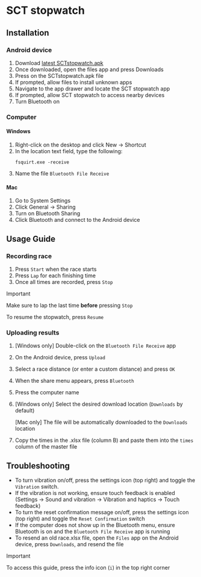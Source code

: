 # SCT stopwatch

## Installation

### Android device

1. Download [latest SCTstopwatch.apk](https://github.com/JoshuaPrstec/SCTstopwatch_1/releases/latest)
2. Once downloaded, open the files app and press Downloads
3. Press on the SCTstopwatch.apk file
4. If prompted, allow files to install unknown apps
5. Navigate to the app drawer and locate the SCT stopwatch app
6. If prompted, allow SCT stopwatch to access nearby devices
7. Turn Bluetooth on

### Computer

#### Windows

1. Right-click on the desktop and click New -> Shortcut
2. In the location text field, type the following:
   ```shell
   fsquirt.exe -receive
   ```
3. Name the file ```Bluetooth File Receive```

#### Mac

1. Go to System Settings
2. Click General -> Sharing
3. Turn on Bluetooth Sharing
4. Click Bluetooth and connect to the Android device

## Usage Guide

### Recording race

1. Press ```Start``` when the race starts
2. Press ```Lap``` for each finishing time
3. Once all times are recorded, press ```Stop```

>[!IMPORTANT]
>Make sure to lap the last time **before** pressing ```Stop```

To resume the stopwatch, press ```Resume```

### Uploading results

1. [Windows only] Double-click on the ```Bluetooth File Receive``` app
2. On the Android device, press ```Upload```
3. Select a race distance (or enter a custom distance) and press ```OK```
4. When the share menu appears, press ```Bluetooth```
5. Press the computer name
6. [Windows only] Select the desired download location (```Downloads``` by default)
   
   [Mac only] The file will be automatically downloaded to the ```Downloads``` location
8. Copy the times in the .xlsx file (column B) and paste them into the ```times``` column of the master file

## Troubleshooting

- To turn vibration on/off, press the settings icon (top right) and toggle the ```Vibration``` switch.
- If the vibration is not working, ensure touch feedback is enabled (Settings -> Sound and vibration -> Vibration and haptics -> Touch feedback)
- To turn the reset confirmation message on/off, press the settings icon (top right) and toggle the ```Reset Confirmation``` switch
- If the computer does not show up in the Bluetooth menu, ensure Bluetooth is on and the ```Bluetooth File Receive``` app is running
- To resend an old race.xlsx file, open the ```Files``` app on the Android device, press ```Downloads```, and resend the file
>[!IMPORTANT]
>To access this guide, press the info icon (```i```) in the top right corner

